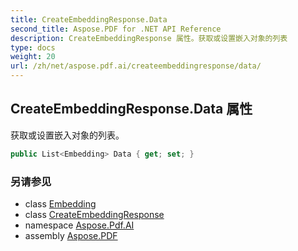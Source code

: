 ```yaml
---
title: CreateEmbeddingResponse.Data
second_title: Aspose.PDF for .NET API Reference
description: CreateEmbeddingResponse 属性。获取或设置嵌入对象的列表
type: docs
weight: 20
url: /zh/net/aspose.pdf.ai/createembeddingresponse/data/
---
```

## CreateEmbeddingResponse.Data 属性

获取或设置嵌入对象的列表。

```csharp
public List<Embedding> Data { get; set; }
```

### 另请参见

* class [Embedding](../../embedding/)
* class [CreateEmbeddingResponse](../)
* namespace [Aspose.Pdf.AI](../../../aspose.pdf.ai/)
* assembly [Aspose.PDF](../../../)
